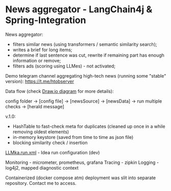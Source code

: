 # News aggregator - LangChain4j & Spring-Integration

News aggregator:
- filters similar news (using transformers / semantic similarity search);
- writes a brief for long items;
- determine if last sentence was cut, rewrite if remaining part has enough information or remove;
- filters ads (scoring using LLMes) - not activated;

Demo telegram channel aggregating high-tech news (running some "stable" version): https://t.me/htobserver

Data flow (check [Draw.io diagram](https://github.com/Sevick/llmka/blob/v0.92/doc/llmka_flow_schema.drawio) for more details):

config folder →	[config file] → [newsSource] → [newsData] → run multiple checks → [herald message]

v.1.0:
- HashTable to fast-check meta for duplicates (cleaned up once in a while removing oldest elements)
- in-memory keystore (saved from time to time as json file)
- blocking similarity check / insertion

[LLMka.run.xml](https://github.com/Sevick/llmka/blob/v0.92/LLMka.run.xml) - Idea run configuration (dev)


Monitoring - micrometer, prometheus, grafana
Tracing - zipkin
Logging - log4j2, mapped diagnostic context

Containerized (docker compose atm) deployment was slit into separate repository. Contact me to access.
